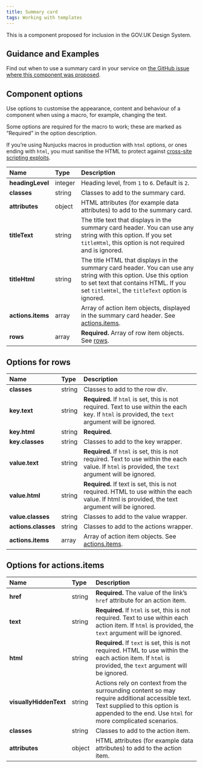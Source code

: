 ```yaml
---
title: Summary card
tags: Working with templates
---
```


This is a component proposed for inclusion in the GOV.UK Design System.

## Guidance and Examples

Find out when to use a summary card in your service on [the GitHub issue where this component was proposed](https://github.com/alphagov/govuk-design-system-backlog/issues/210).

## Component options

Use options to customise the appearance, content and behaviour of a component when using a macro, for example, changing the text.

Some options are required for the macro to work; these are marked as “Required” in the option description.

If you’re using Nunjucks macros in production with `html` options, or ones ending with `html`, you must sanitise the HTML to protect against [cross-site scripting exploits](https://developer.mozilla.org/en-US/docs/Glossary/Cross-site_scripting).

| Name | Type | Description |
| :--- | :--- | :---------- |
| **headingLevel** | integer | Heading level, from `1` to `6`. Default is `2`. |
| **classes** | string | Classes to add to the summary card. |
| **attributes** | object | HTML attributes (for example data attributes) to add to the summary card. |
| **titleText** | string | The title text that displays in the summary card header. You can use any string with this option. If you set `titleHtml`, this option is not required and is ignored. |
| **titleHtml** | string | The title HTML that displays in the summary card header. You can use any string with this option. Use this option to set text that contains HTML. If you set `titleHtml`, the `titleText` option is ignored. |
| **actions.items** | array | Array of action item objects, displayed in the summary card header. See [actions.items](#options-for-actionsitems).
| **rows** | array | **Required.** Array of row item objects. See [rows](#options-for-rows). |

## Options for rows

| Name | Type | Description |
| :--- | :--- | :---------- |
| **classes** | string | Classes to add to the row div.
| **key.text** | string | **Required.** If `html` is set, this is not required. Text to use within the each key. If `html` is provided, the `text` argument will be ignored.
| **key.html** | string | **Required.**
| **key.classes** | string | Classes to add to the key wrapper.
| **value.text** | string | **Required.** If `html` is set, this is not required. Text to use within the each value. If `html` is provided, the `text` argument will be ignored.
| **value.html** | string | **Required.** If text is set, this is not required. HTML to use within the each value. If html is provided, the text argument will be ignored.
| **value.classes** | string | Classes to add to the value wrapper.
| **actions.classes** | string | Classes to add to the actions wrapper.
| **actions.items** | array | Array of action item objects. See [actions.items](#options-for-actionsitems).

## Options for actions.items

| Name | Type | Description |
| :--- | :--- | :---------- |
| **href** | string | **Required.** The value of the link’s `href` attribute for an action item. |
| **text** | string | **Required.** If `html` is set, this is not required. Text to use within each action item. If `html` is provided, the `text` argument will be ignored. |
| **html** | string | **Required.** If `text` is set, this is not required. HTML to use within the each action item. If `html` is provided, the `text` argument will be ignored. |
| **visuallyHiddenText** | string | Actions rely on context from the surrounding content so may require additional accessible text. Text supplied to this option is appended to the end. Use `html` for more complicated scenarios. |
| **classes** | string | Classes to add to the action item. |
| **attributes** | object | HTML attributes (for example data attributes) to add to the action item. |
